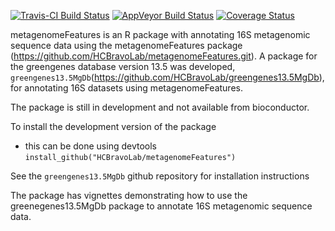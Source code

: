 [![Travis-CI Build Status](https://travis-ci.org/HCBravoLab/metagenomeFeatures.svg?branch=travis_setup)](https://travis-ci.org/HCBravoLab/metagenomeFeatures)
[![AppVeyor Build Status](https://ci.appveyor.com/api/projects/status/github/HCBravoLab/metagenomeFeatures?branch=travis_setup&svg=true)](https://ci.appveyor.com/project/HCBravoLab/metagenomeFeatures)
[![Coverage Status](https://img.shields.io/codecov/c/github/HCBravoLab/metagenomeFeatures/travis_setup.svg)](https://codecov.io/github/HCBravoLab/metagenomeFeatures?branch=travis_setup)

metagenomeFeatures is an R package with annotating 16S metagenomic sequence data using the metagenomeFeatures package (https://github.com/HCBravoLab/metagenomeFeatures.git). A package for the greengenes database version 13.5 was developed, `greengenes13.5MgDb`(https://github.com/HCBravoLab/greengenes13.5MgDb), for annotating 16S datasets using metagenomeFeatures.    

The package is still in development and not available from bioconductor.

To install the development version of the package
* this can be done using devtools `install_github("HCBravoLab/metagenomeFeatures")`  

See the `greengenes13.5MgDb` github repository for installation instructions

The package has vignettes demonstrating how to use the greenegenes13.5MgDb package to annotate 16S metagenomic sequence data.
